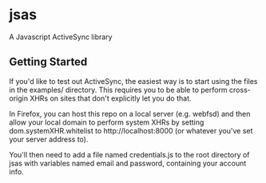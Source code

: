 jsas
====

A Javascript ActiveSync library

Getting Started
---------------

If you'd like to test out ActiveSync, the easiest way is to start using the
files in the examples/ directory. This requires you to be able to perform
cross-origin XHRs on sites that don't explicitly let you do that.

In Firefox, you can host this repo on a local server (e.g. webfsd) and then
allow your local domain to perform system XHRs by setting
dom.systemXHR.whitelist to http://localhost:8000 (or whatever you've set your
server address to).

You'll then need to add a file named credentials.js to the root directory of
jsas with variables named email and password, containing your account info.
